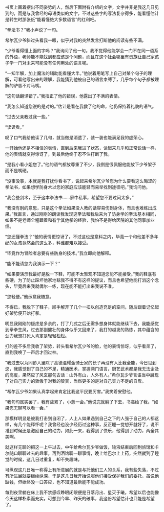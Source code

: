 书页上画着摆出不同姿势的人，然后下面附有介绍的文字，文字并非是我这几日见到的，而是与我曾经的母语类似的文字，不过这些字的写法复杂得多，能看懂估计是转生时那张纸“能看懂绝大多数语言”的红利吧。

“拳法书？”我小声说了一句。

希尔瓦少爷斜过头看我一眼，似乎对我的突然发言打断他的阅读有些不满。

“少爷看得懂上面的字吗？”我询问了他一句，我不觉得他能学会一门不在同一语系的外语，老师能不能找到都应该是个问题，而且在这个社会哪里有贵族让自己家孩子学一门对未来可能没有任何用处的语言呢。

“一知半解，加上魔法的辅助能看懂大半。”他说着用笔写上自己对某个句子的理解，可看他写出来的理解，我能猜到他被自己的语言束缚了，几乎每个句子都被理解的驴唇不对马嘴。

“这句话翻译错了。”我指正了他的错误，他露出了不满的表情。

“我怎么知道您说的是对的。”估计是看在我救了他的命，他仍保持着礼貌的语气。

“过去父亲教过我一些。”

“读读看。”

叹了口气我给他读了几句，就当做是消遣了，装一装也能满足我的虚荣心。

一开始他还是不相信的表情，直到后来我进了状态，读起来几乎和正常说话一样，他的表情就变得惊讶了，到最后他终于忍不住打断了我。

“是我小看小姐您了。”他的语气都放尊重了不少，我倒是很佩服他能放下少爷架子而不是嘴硬。

“没事没事，本就是我打扰你看书了，说起来希尔瓦少爷您为什么要看这么晦涩的拳法书，如果想学防身术以您的家庭应该能轻而易举找到途径吧。”我询问他。

“我会些剑术，至于这本拳法书……家中私事，希望您不要过问太多。”

“我没有别的意思，只是这个拳法如果没人教的话容易伤到身体，而且也难练出成果。”我直言，通过刚刚的朗读我发现这拳法和我后来为了防身学的拳法基本相同，如果不是老师全程跟着和有学其他拳的经验，我怕不是得给医院的其他同事加业绩。

“您还懂拳法？”他的表情更惊讶了，不过这也是意料之内，毕竟一个和他差不多年纪的女孩竟然会的这么多，料谁都难以接受。

“毕竟作为冒险者总要有些防身的技术。”我立即向他解释。

“能不能请您为我演示一下？”

“如果要演示我最好是脱一下鞋，可能不太雅观不知道您能不能接受。”我的鞋底有些硬，为了防止踩坏他家地毯我不得不有这样的提议，而且也希望他能打消这个念头，毕竟后来我就偶尔一练，现在能不能打出来我说不准。

“您轻便。”他示意我随意。

不得已，我脱下了鞋子，顺手解开了几个一扣以创造充足的空间，随后跟着记忆起好架势便开始打拳。

明显我刚刚的疑虑是多余的，打了几式之后无需多想身体就能继续下去，我能感觉到拳拳生风，过去那副健壮的身体似乎又回来了，我打的越发的熟练，其中蕴含的劲力我想打死人肯定是轻轻松松。

打的差不多后我收了架势，转头看希尔瓦少爷的脸，他的表情惊讶，似乎看呆了，直到我唤了一声后才回过神。

“我过去以为同龄人里除了高德温耀金骑士家的长子再没有人比我全能，今日见到您，我感觉到了自己的不足，精通医术，掌握两门语言，厨艺武术都是我无法企及的高度，果然应了风玄那句古话：山外有山，人外有人。”希尔瓦少爷言语当中展现了对自己实力的骄傲于对我的赞赏，当然更多的是对自己实力不足的自卑。

“希尔瓦少爷如果认真学起来肯定比我这平民要厉害。”我笑着安慰他。

“我句句属实罢了，我有些累了，小憩一会。”他说完就躺了下去，书递给了我，“如果您无聊可以看一会。”

那模样明显是被我打击到自闭了，人上人如果遇到自己之下的人强于自己的人都这样，有几个能释怀呢？我曾经也没少经历过这种事，反正睡一觉想开就好了，说不准到时候还是激励自己的动力，如此一来，我得到了快乐，他得到了动力，两全其美啊。

就这样无聊的把这一上午过去，中午给希尔瓦少爷做饭，输液结束后回到旅馆和卡尔随口聊聊过去的趣事，再到酒馆聊一聊事情，晚上给巴尔上上药，突然就到了睡觉的时候，这几日过重复，却不失趣味。

可纵观这几日唯一称得上有所进展的就是与托他们三人的关系，我有些失落，不过有所进展就要继续纵深，于是这几日我开始说服他们接受保护我们的委托，虽说他缺钱，但始终没一口答应，也不知道最后能不能成功。

每到夜里躺在床上我不禁感叹睁眼闭眼便是日落月出、星灭于曦，希望以后也能像今天这样朴素而充实，可想到今早、昨天的破事，我这份希望估计也只能是希望了。

